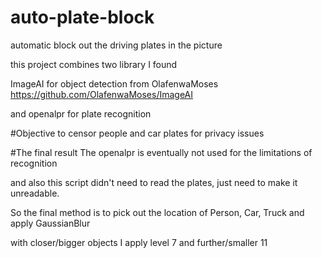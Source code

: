 # auto-plate-block
automatic block out the driving plates in the picture

this project combines two library I found

ImageAI for object detection from OlafenwaMoses
https://github.com/OlafenwaMoses/ImageAI

and openalpr for plate recognition

#Objective
to censor people and car plates for privacy issues

#The final result
The openalpr is eventually not used for the limitations of recognition

and also this script didn't need to read the plates, just need to make it unreadable.

So the final method is to pick out the location of Person, Car, Truck and apply GaussianBlur 

with closer/bigger objects I apply level 7 and further/smaller 11

